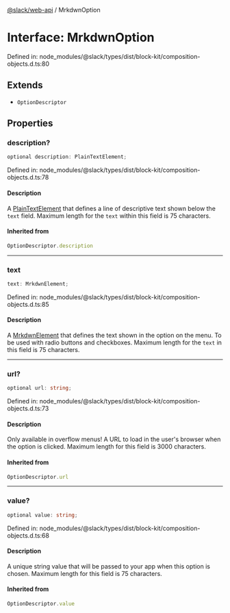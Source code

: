 [@slack/web-api](../index.md) / MrkdwnOption

# Interface: MrkdwnOption

Defined in: node\_modules/@slack/types/dist/block-kit/composition-objects.d.ts:80

## Extends

- `OptionDescriptor`

## Properties

### description?

```ts
optional description: PlainTextElement;
```

Defined in: node\_modules/@slack/types/dist/block-kit/composition-objects.d.ts:78

#### Description

A [PlainTextElement](PlainTextElement.md) that defines a line of descriptive text shown below the `text` field.
Maximum length for the `text` within this field is 75 characters.

#### Inherited from

```ts
OptionDescriptor.description
```

***

### text

```ts
text: MrkdwnElement;
```

Defined in: node\_modules/@slack/types/dist/block-kit/composition-objects.d.ts:85

#### Description

A [MrkdwnElement](MrkdwnElement.md) that defines the text shown in the option on the menu. To be used with
radio buttons and checkboxes. Maximum length for the `text` in this field is 75 characters.

***

### url?

```ts
optional url: string;
```

Defined in: node\_modules/@slack/types/dist/block-kit/composition-objects.d.ts:73

#### Description

Only available in overflow menus! A URL to load in the user's browser when the option is clicked.
Maximum length for this field is 3000 characters.

#### Inherited from

```ts
OptionDescriptor.url
```

***

### value?

```ts
optional value: string;
```

Defined in: node\_modules/@slack/types/dist/block-kit/composition-objects.d.ts:68

#### Description

A unique string value that will be passed to your app when this option is chosen.
Maximum length for this field is 75 characters.

#### Inherited from

```ts
OptionDescriptor.value
```
